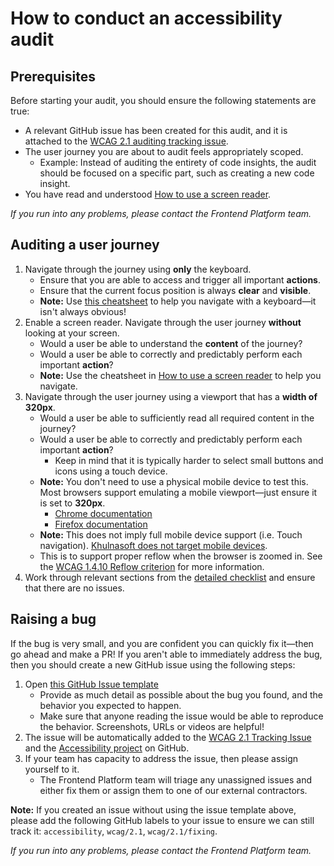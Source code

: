 # How to conduct an accessibility audit

## Prerequisites

Before starting your audit, you should ensure the following statements are true:

- A relevant GitHub issue has been created for this audit, and it is attached to the [WCAG 2.1 auditing tracking issue](https://github.com/khulnasoft/khulnasoft/issues/31475).
- The user journey you are about to audit feels appropriately scoped.
  - Example: Instead of auditing the entirety of code insights, the audit should be focused on a specific part, such as creating a new code insight.
- You have read and understood [How to use a screen reader](how-to-screen-reader.md).

<i>If you run into any problems, please contact the Frontend Platform team.</i>

## Auditing a user journey

1. Navigate through the journey using **only** the keyboard.
    - Ensure that you are able to access and trigger all important **actions**.
    - Ensure that the current focus position is always **clear** and **visible**.
    - **Note:** Use [this cheatsheet](https://webaim.org/techniques/keyboard/#testing) to help you navigate with a keyboard—it isn't always obvious!
2. Enable a screen reader. Navigate through the user journey **without** looking at your screen.
    - Would a user be able to understand the **content** of the journey?
    - Would a user be able to correctly and predictably perform each important **action**?
    - **Note:** Use the cheatsheet in [How to use a screen reader](how-to-screen-reader.md) to help you navigate.
3. Navigate through the user journey using a viewport that has a **width of 320px**.
    - Would a user be able to sufficiently read all required content in the journey?
    - Would a user be able to correctly and predictably perform each important **action**?
      - Keep in mind that it is typically harder to select small buttons and icons using a touch device.
    - **Note:** You don't need to use a physical mobile device to test this. Most browsers support emulating a mobile viewport—just ensure it is set to **320px**.
      - [Chrome documentation](https://developer.chrome.com/docs/devtools/device-mode/#viewport)
      - [Firefox documentation](https://developer.mozilla.org/en-US/docs/Tools/Responsive_Design_Mode)
    - **Note:** This does not imply full mobile device support (i.e. Touch navigation). [Khulnasoft does not target mobile devices](https://handbook.khulnasoft.com/departments/engineering/#launch).
    - This is to support proper reflow when the browser is zoomed in. See the [WCAG 1.4.10 Reflow criterion](https://www.w3.org/WAI/WCAG21/Understanding/reflow.html) for more information.
4. Work through relevant sections from the [detailed checklist](detailed-checklist.md) and ensure that there are no issues.

## Raising a bug

If the bug is very small, and you are confident you can quickly fix it—then go ahead and make a PR! If you aren't able to immediately address the bug, then you should create a new GitHub issue using the following steps:

1. Open [this GitHub Issue template](https://github.com/khulnasoft/khulnasoft/issues/new?assignees=&labels=accessibility%2Cwcag%2F2.1%2Cwcag%2F2.1%2Ffixing%2Cestimate%2F3d&template=accessibility_issue.yaml&title=%5BAccessibility%5D%3A+)
    - Provide as much detail as possible about the bug you found, and the behavior you expected to happen.
    - Make sure that anyone reading the issue would be able to reproduce the behavior. Screenshots, URLs or videos are helpful!
2. The issue will be automatically added to the [WCAG 2.1 Tracking Issue](https://github.com/khulnasoft/khulnasoft/issues/31476) and the [Accessibility project](https://github.com/orgs/sourcegraph/projects/238) on GitHub.
3. If your team has capacity to address the issue, then please assign yourself to it.
    - The Frontend Platform team will triage any unassigned issues and either fix them or assign them to one of our external contractors.

**Note:** If you created an issue without using the issue template above, please add the following GitHub labels to your issue to ensure we can still track it: `accessibility`, `wcag/2.1`, `wcag/2.1/fixing`.

<i>If you run into any problems, please contact the Frontend Platform team.</i>
